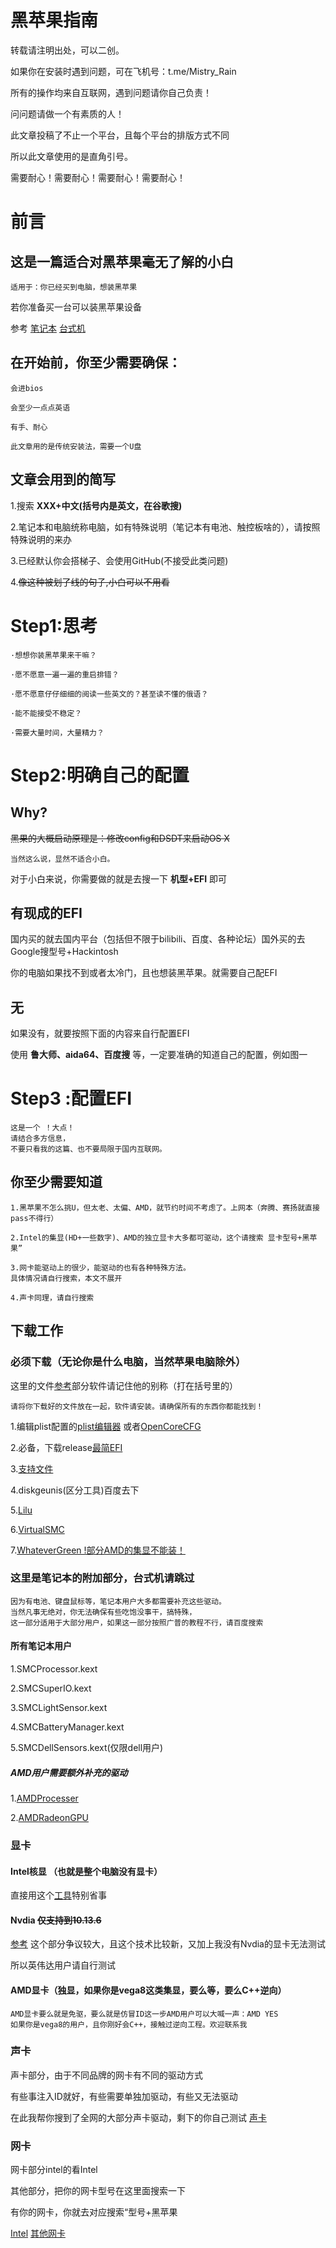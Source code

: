 # 黑苹果指南

转载请注明出处，可以二创。

如果你在安装时遇到问题，可在飞机号：t.me/Mistry_Rain

所有的操作均来自互联网，遇到问题请你自己负责！

问问题请做一个有素质的人！

此文章投稿了不止一个平台，且每个平台的排版方式不同

所以此文章使用的是直角引号。

需要耐心！需要耐心！需要耐心！需要耐心！

# 前言

## 这是一篇适合对黑苹果毫无了解的小白

    适用于：你已经买到电脑，想装黑苹果

若你准备买一台可以装黑苹果设备

参考 [笔记本](https://github.com/daliansky/Hackintosh) [台式机](https://macx.top/18202.html)

## 在开始前，你至少需要确保：

    会进bios 
    
    会至少一点点英语
    
    有手、耐心
    
    此文章用的是传统安装法，需要一个U盘

## 文章会用到的简写

1.搜索 **XXX+中文(括号内是英文，在谷歌搜)**

2.笔记本和电脑统称电脑，如有特殊说明（笔记本有电池、触控板啥的），请按照特殊说明的来办

3.已经默认你会搭梯子、会使用GitHub(不接受此类问题)

4.~~像这种被划了线的句子,小白可以不用看~~
# Step1:思考

    ·想想你装黑苹果来干嘛？
    
    ·愿不愿意一遍一遍的重启排错？
    
    ·愿不愿意仔仔细细的阅读一些英文的？甚至读不懂的俄语？
    
    ·能不能接受不稳定？
    
    ·需要大量时间，大量精力？

# Step2:明确自己的配置

## Why?

 ~~黑果的大概启动原理是：修改config和DSDT来启动OS X~~

    当然这么说，显然不适合小白。

对于小白来说，你需要做的就是去搜一下 **机型+EFI** 即可

## 有现成的EFI

国内买的就去国内平台（包括但不限于bilibili、百度、各种论坛）国外买的去Google搜型号+Hackintosh

你的电脑如果找不到或者太冷门，且也想装黑苹果。就需要自己配EFI

## 无

如果没有，就要按照下面的内容来自行配置EFI

使用 **鲁大师、aida64、百度搜** 等，一定要准确的知道自己的配置，例如图一

# Step3 :配置EFI

    这是一个 ！大点！
    请结合多方信息，
    不要只看我的这篇、也不要局限于国内互联网。

## 你至少需要知道

    1.黑苹果不怎么挑U，但太老、太偏、AMD，就节约时间不考虑了。上网本（奔腾、赛扬就直接pass不得行）
    
    2.Intel的集显(HD+一些数字)、AMD的独立显卡大多都可驱动，这个请搜索 显卡型号+黑苹果”
    
    3.网卡能驱动上的很少，能驱动的也有各种特殊方法。
    具体情况请自行搜索，本文不展开
    
    4.声卡同理，请自行搜索

## 下载工作

### 必须下载（无论你是什么电脑，当然苹果电脑除外）

这里的文件[参考](https://dortania.github.io/OpenCore-Install-Guide/ktext.html#must-haves)部分软件请记住他的别称（打在括号里的）

    请将你下载好的文件放在一起，软件请安装。请确保所有的东西你都能找到！

1.编辑plist配置的[plist编辑器](https://github.com/corpnewt/ProperTree) 或者[OpenCoreCFG](https://mackie100projects.altervista.org/opencore-configurator/) 

2.必备，下载release[最简EFI](https://github.com/acidanthera/OpenCorePkg/releases)

3.[支持文件](https://github.com/acidanthera/AppleSupportPkg/releases)

4.diskgeunis(区分工具)百度去下

5.[Lilu](https://github.com/acidanthera/Lilu/releases)

6.[VirtualSMC](https://github.com/acidanthera/VirtualSMC/releases)

7.[WhateverGreen !部分AMD的集显不能装！](https://github.com/acidanthera/WhateverGreen/releases)

### 这里是笔记本的附加部分，台式机请跳过

    因为有电池、键盘鼠标等，笔记本用户大多都需要补充这些驱动。
    当然凡事无绝对，你无法确保有些吃饱没事干，搞特殊，
    这一部分适用于大部分用户，如果这一部分按照广普的教程不行，请百度搜索

#### 所有笔记本用户

1.SMCProcessor.kext

2.SMCSuperIO.kext

3.SMCLightSensor.kext

4.SMCBatteryManager.kext

5.SMCDellSensors.kext(仅限dell用户)

##### AMD用户需要额外补充的驱动

1.[AMDProcesser](https://github.com/trulyspinach/SMCAMDProcessor)

2.[AMDRadeonGPU](https://github.com/aluveitie/RadeonSensor)



### 显卡

#### Intel核显 （也就是整个电脑没有显卡）

直接用这个[工具](https://www.123pan.com/s/rd39-MkpOd)特别省事

#### Nvdia  ~~仅支持到10.13.6~~
[参考](https://www.bilibili.com/video/BV1wr4y1r78X?spm_id_from=333.337.search-card.all.click&vd_source=b2ed1387674e77df3a3f4f6acfe5a846)
这个部分争议较大，且这个技术比较新，又加上我没有Nvdia的显卡无法测试

所以英伟达用户请自行测试
#### AMD显卡（独显，如果你是vega8这类集显，要么等，要么C++逆向）

    AMD显卡要么就是免驱，要么就是仿冒ID这一步AMD用户可以大喊一声：AMD YES
    如果你是vega8的用户，且你刚好会C++，接触过逆向工程。欢迎联系我
 
 ### 声卡
 声卡部分，由于不同品牌的网卡有不同的驱动方式
 

有些事注入ID就好，有些需要单独加驱动，有些又无法驱动

在此我帮你搜到了全网的大部分声卡驱动，剩下的你自己测试
[声卡](https://radcliffe.vercel.app/post/hei-ping-guo-sheng-qia-qu-dong/)

 ### 网卡
网卡部分intel的看Intel

其他部分，把你的网卡型号在这里面搜索一下

有你的网卡，你就去对应搜索“型号+黑苹果

[Intel](https://zhuanlan.zhihu.com/p/299695036)
[其他网卡](https://zhuanlan.zhihu.com/p/339648390) 
